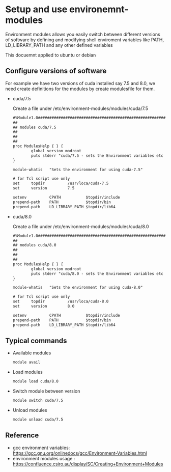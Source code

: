 # Setup and use environemnt-modules

Environment modules allows you easily switch between different versions of software by defining and modifying shell enviroment variables like PATH, LD_LIBRARY_PATH and any other defined variables


This docuemnt applied to ubuntu or debian

## Configure versions of software

For example we have two versions of cuda installed say 7.5 and 8.0, we need create definitions for the modules by create modulesfile for them.

* cuda/7.5

  Create a file under /etc/environment-modules/modules/cuda/7.5

  ```txt
  #%Module1.0#####################################################################
  ##
  ## modules cuda/7.5
  ##
  ##
  ##
  proc ModulesHelp { } {
          global version modroot
          puts stderr "cuda/7.5 - sets the Environment variables etc for cuda/7.5 in current shell"
  }

  module-whatis   "Sets the environment for using cuda-7.5"

  # for Tcl script use only
  set     topdir          /usr/loca/cuda-7.5
  set     version         7.5

  setenv          CPATH           $topdir/include
  prepend-path    PATH            $topdir/bin
  prepend-path    LD_LIBRARY_PATH $topdir/lib64

  ```
* cuda/8.0

  Create a file under /etc/environment-modules/modules/cuda/8.0

  ```txt
  #%Module1.0#####################################################################
  ##
  ## modules cuda/8.0
  ##
  ##
  ##
  proc ModulesHelp { } {
          global version modroot
          puts stderr "cuda/8.0 - sets the Environment variables etc for cuda/8.0 in current shell"
  }

  module-whatis   "Sets the environment for using cuda-8.0"

  # for Tcl script use only
  set     topdir          /usr/loca/cuda-8.0
  set     version         8.0

  setenv          CPATH           $topdir/include
  prepend-path    PATH            $topdir/bin
  prepend-path    LD_LIBRARY_PATH $topdir/lib64

  ```

## Typical commands

* Available modules
  ```bash
  module avail
  ```
* Load modules
  ```bash
  module load cuda/8.0
  ```
* Switch module between version
  ```bash
  module switch cuda/7.5
  ```
* Unload modules
  ```bash
  module unload cuda/7.5
  ```


## Reference

* gcc environment variables: https://gcc.gnu.org/onlinedocs/gcc/Environment-Variables.html
* environment modules usage : https://confluence.csiro.au/display/SC/Creating+Environment+Modules